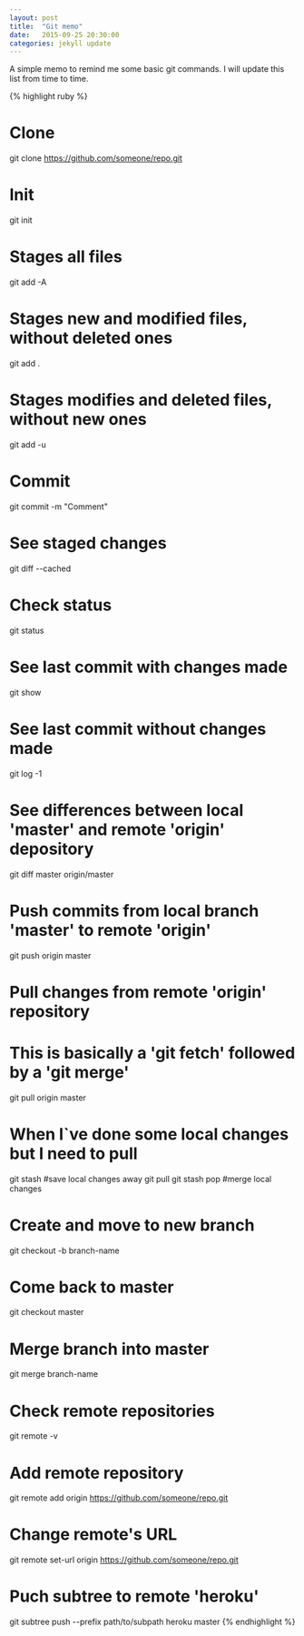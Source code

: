 ```yaml
---
layout: post
title:  "Git memo"
date:   2015-09-25 20:30:00
categories: jekyll update
---
```

A simple memo to remind me some basic git commands. I will update this list from time to time.

{% highlight ruby %}
# Clone
git clone https://github.com/someone/repo.git

# Init
git init

# Stages all files
git add -A
# Stages new and modified files, without deleted ones
git add .
# Stages modifies and deleted files, without new ones
git add -u

# Commit
git commit -m "Comment"
# See staged changes
git diff --cached

# Check status
git status
# See last commit with changes made
git show
# See last commit without changes made
git log -1

# See differences between local 'master' and remote 'origin' depository
git diff master origin/master
# Push commits from local branch 'master' to remote 'origin'
git push origin master
# Pull changes from remote 'origin' repository
# This is basically a 'git fetch' followed by a 'git merge'
git pull origin master

# When I`ve done some local changes but I need to pull
git stash #save local changes away
git pull
git stash pop #merge local changes

# Create and move to new branch
git checkout -b branch-name
# Come back to master
git checkout master
# Merge branch into master
git merge branch-name

# Check remote repositories
git remote -v
# Add remote repository
git remote add origin https://github.com/someone/repo.git
# Change remote's URL
git remote set-url origin https://github.com/someone/repo.git

# Puch subtree to remote 'heroku'
git subtree push --prefix path/to/subpath heroku master
{% endhighlight %}
